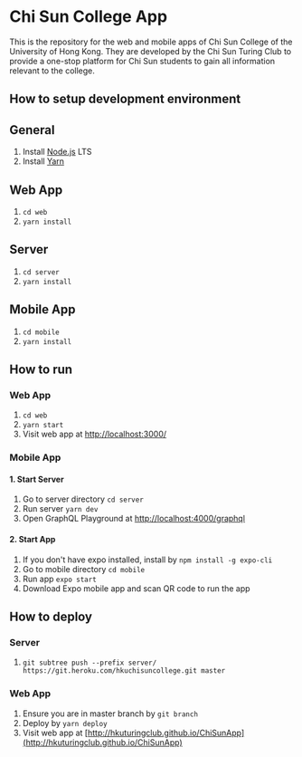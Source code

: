 # Chi Sun College App

This is the repository for the web and mobile apps of Chi Sun College of the University of Hong Kong. They are developed by the Chi Sun Turing Club to provide a one-stop platform for Chi Sun students to gain all information relevant to the college.

## How to setup development environment

## General

1.  Install [Node.js](https://nodejs.org/en/download/) LTS
2.  Install [Yarn](https://yarnpkg.com/lang/en/docs/install/)

## Web App

1.  `cd web`
2.  `yarn install`

## Server

1.  `cd server`
2.  `yarn install`

## Mobile App

1.  `cd mobile`
2.  `yarn install`

## How to run

### Web App

1.  `cd web`
2.  `yarn start`
3.  Visit web app at [http://localhost:3000/](http://localhost:3000/)

### Mobile App

#### 1. Start Server

1.  Go to server directory `cd server`
2.  Run server `yarn dev`
3.  Open GraphQL Playground at [http://localhost:4000/graphql](http://localhost:4000/graphql)

#### 2. Start App

1.  If you don't have expo installed, install by `npm install -g expo-cli`
2.  Go to mobile directory `cd mobile`
3.  Run app `expo start`
4.  Download Expo mobile app and scan QR code to run the app

## How to deploy

### Server

1.  `git subtree push --prefix server/ https://git.heroku.com/hkuchisuncollege.git master`

### Web App

1.  Ensure you are in master branch by `git branch`
2.  Deploy by `yarn deploy`
3.  Visit web app at [http://hkuturingclub.github.io/ChiSunApp](http://hkuturingclub.github.io/ChiSunApp)
